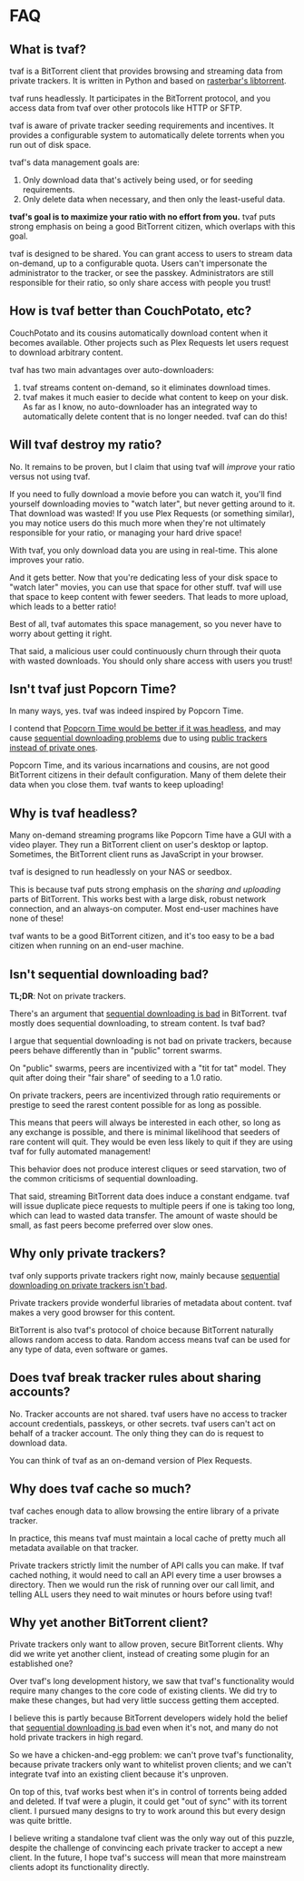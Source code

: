 # FAQ

## What is tvaf?

tvaf is a BitTorrent client that provides browsing and streaming data from
private trackers. It is written in Python and based on [rasterbar's
libtorrent](https://libtorrent.org).

tvaf runs headlessly. It participates in the BitTorrent protocol, and you
access data from tvaf over other protocols like HTTP or SFTP.

tvaf is aware of private tracker seeding requirements and incentives. It
provides a configurable system to automatically delete torrents when you run
out of disk space.

tvaf's data management goals are:
1. Only download data that's actively being used, or for seeding requirements.
1. Only delete data when necessary, and then only the least-useful data.

__tvaf's goal is to maximize your ratio with no effort from you.__ tvaf puts
strong emphasis on being a good BitTorrent citizen, which overlaps with this
goal.

tvaf is designed to be shared. You can grant access to users to stream data
on-demand, up to a configurable quota. Users can't impersonate the
administrator to the tracker, or see the passkey. Administrators are still
responsible for their ratio, so only share access with people you trust!

## How is tvaf better than CouchPotato, etc?

CouchPotato and its cousins automatically download content when it becomes
available. Other projects such as Plex Requests let users request to
download arbitrary content.

tvaf has two main advantages over auto-downloaders:
1. tvaf streams content on-demand, so it eliminates download times.
1. tvaf makes it much easier to decide what content to keep on your disk. As
   far as I know, no auto-downloader has an integrated way to automatically
   delete content that is no longer needed. tvaf can do this!

## Will tvaf destroy my ratio?

No. It remains to be proven, but I claim that using tvaf will _improve_ your
ratio versus not using tvaf.

If you need to fully download a movie before you can watch it, you'll find
yourself downloading movies to "watch later", but never getting around to it.
That download was wasted! If you use Plex Requests (or something similar), you
may notice users do this much more when they're not ultimately responsible for
your ratio, or managing your hard drive space!

With tvaf, you only download data you are using in real-time. This alone
improves your ratio.

And it gets better. Now that you're dedicating less of your disk space to
"watch later" movies, you can use that space for other stuff. tvaf will use
that space to keep content with fewer seeders. That leads to more upload, which
leads to a better ratio!

Best of all, tvaf automates this space management, so you never have to worry
about getting it right.

That said, a malicious user could continuously churn through their quota with
wasted downloads. You should only share access with users you trust!

## Isn't tvaf just Popcorn Time?

In many ways, yes. tvaf was indeed inspired by Popcorn Time.

I contend that [Popcorn Time would be better if it was
headless](#why-is-tvaf-headless), and may cause [sequential downloading
problems](#isnt-sequential-downloading-bad) due to using [public trackers
instead of private ones](#why-only-private-trackers).

Popcorn Time, and its various incarnations and cousins, are not good BitTorrent
citizens in their default configuration. Many of them delete their data when
you close them. tvaf wants to keep uploading!

## Why is tvaf headless?

Many on-demand streaming programs like Popcorn Time have a GUI with a video
player. They run a BitTorrent client on user's desktop or laptop. Sometimes,
the BitTorrent client runs as JavaScript in your browser.

tvaf is designed to run headlessly on your NAS or seedbox. 

This is because tvaf puts strong emphasis on the _sharing and uploading_ parts
of BitTorrent. This works best with a large disk, robust network connection,
and an always-on computer. Most end-user machines have none of these!

tvaf wants to be a good BitTorrent citizen, and it's too easy to be a bad
citizen when running on an end-user machine.

## Isn't sequential downloading bad?

__TL;DR__: Not on private trackers.

There's an argument that [sequential downloading is
bad](https://wiki.vuze.com/w/Sequential_downloading_is_bad) in BitTorrent. tvaf
mostly does sequential downloading, to stream content. Is tvaf bad?

I argue that sequential downloading is not bad on private trackers, because
peers behave differently than in "public" torrent swarms.

On "public" swarms, peers are incentivized with a "tit for tat" model. They
quit after doing their "fair share" of seeding to a 1.0 ratio.

On private trackers, peers are incentivized through ratio requirements or
prestige to seed the rarest content possible for as long as possible.

This means that peers will always be interested in each other, so long as any
exchange is possible, and there is minimal likelihood that seeders of rare
content will quit. They would be even less likely to quit if they are using
tvaf for fully automated management!

This behavior does not produce interest cliques or seed starvation, two of the
common criticisms of sequential downloading.

That said, streaming BitTorrent data does induce a constant endgame. tvaf will
issue duplicate piece requests to multiple peers if one is taking too long,
which can lead to wasted data transfer. The amount of waste should be small, as
fast peers become preferred over slow ones.

## Why only private trackers?

tvaf only supports private trackers right now, mainly because [sequential
downloading on private trackers isn't bad](#isnt-sequential-downloading-bad).

Private trackers provide wonderful libraries of metadata about content. tvaf
makes a very good browser for this content.

BitTorrent is also tvaf's protocol of choice because BitTorrent naturally
allows random access to data. Random access means tvaf can be used for any
type of data, even software or games.

## Does tvaf break tracker rules about sharing accounts?

No. Tracker accounts are not shared. tvaf users have no access to tracker
account credentials, passkeys, or other secrets. tvaf users can't act on behalf
of a tracker account. The only thing they can do is request to download data.

You can think of tvaf as an on-demand version of Plex Requests.

## Why does tvaf cache so much?

tvaf caches enough data to allow browsing the entire library of a private
tracker.

In practice, this means tvaf must maintain a local cache of pretty much all
metadata available on that tracker.

Private trackers strictly limit the number of API calls you can make. If tvaf
cached nothing, it would need to call an API every time a user browses a
directory. Then we would run the risk of running over our call limit, and
telling ALL users they need to wait minutes or hours before using tvaf!

## Why yet another BitTorrent client?

Private trackers only want to allow proven, secure BitTorrent clients. Why did
we write yet another client, instead of creating some plugin for an established
one?

Over tvaf's long development history, we saw that tvaf's functionality would
require many changes to the core code of existing clients. We did try to make
these changes, but had very little success getting them accepted.

I believe this is partly because BitTorrent developers widely hold the belief
that [sequential downloading is bad](#isnt-sequential-downloading-bad) even
when it's not, and many do not hold private trackers in high regard.

So we have a chicken-and-egg problem: we can't prove tvaf's functionality,
because private trackers only want to whitelist proven clients; and we can't
integrate tvaf into an existing client because it's unproven.

On top of this, tvaf works best when it's in control of torrents being added
and deleted. If tvaf were a plugin, it could get "out of sync" with its torrent
client. I pursued many designs to try to work around this but every design was
quite brittle.

I believe writing a standalone tvaf client was the only way out of this puzzle,
despite the challenge of convincing each private tracker to accept a new
client. In the future, I hope tvaf's success will mean that more mainstream
clients adopt its functionality directly.

